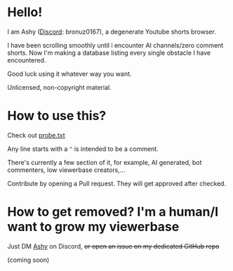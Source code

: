 # Hello!
I am Ashy ([Discord](https://discord.com/users/1340936652197199943): bronuz0167), a degenerate Youtube shorts browser.

I have been scrolling smoothly until i encounter AI channels/zero comment shorts. Now I'm making a database listing every single
obstacle I have encountered.

Good luck using it whatever way you want.

Unlicensed, non-copyright material.
# How to use this?
Check out [probe.txt](https://github.com/Boxibous/youtube-lq-database/blob/main/probe.txt)

Any line starts with a `^` is intended to be a comment.

There's currently a few section of it, for example, AI generated, bot commenters, low viewerbase creators,...

Contribute by opening a Pull request. They will get approved after checked.
# How to get removed? I'm a human/I want to grow my viewerbase

Just DM [Ashy](https://discord.com/users/1340936652197199943) on Discord, ~~or open an issue on my dedicated GitHub repo~~

(coming soon)
